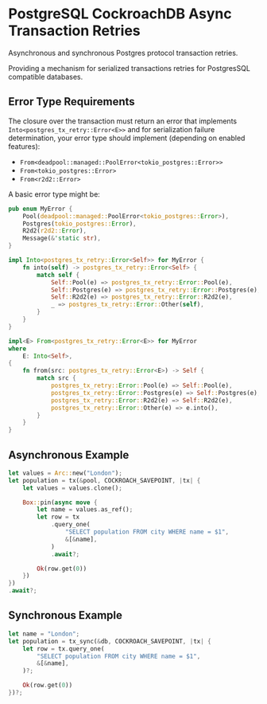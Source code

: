 # PostgreSQL CockroachDB Async Transaction Retries

Asynchronous and synchronous Postgres protocol transaction retries.

Providing a mechanism for serialized transactions retries for PostgresSQL
compatible databases.

## Error Type Requirements

The closure over the transaction must return an error that implements
`Into<postgres_tx_retry::Error<E>>` and for serialization failure determination,
your error type should implement (depending on enabled features):

- `From<deadpool::managed::PoolError<tokio_postgres::Error>>`
- `From<tokio_postgres::Error>`
- `From<r2d2::Error>`

A basic error type might be:

```rust
pub enum MyError {
    Pool(deadpool::managed::PoolError<tokio_postgres::Error>),
    Postgres(tokio_postgres::Error),
    R2d2(r2d2::Error),
    Message(&'static str),
}

impl Into<postgres_tx_retry::Error<Self>> for MyError {
    fn into(self) -> postgres_tx_retry::Error<Self> {
        match self {
            Self::Pool(e) => postgres_tx_retry::Error::Pool(e),
            Self::Postgres(e) => postgres_tx_retry::Error::Postgres(e),
            Self::R2d2(e) => postgres_tx_retry::Error::R2d2(e),
            _ => postgres_tx_retry::Error::Other(self),
        }
    }
}

impl<E> From<postgres_tx_retry::Error<E>> for MyError
where
    E: Into<Self>,
{
    fn from(src: postgres_tx_retry::Error<E>) -> Self {
        match src {
            postgres_tx_retry::Error::Pool(e) => Self::Pool(e),
            postgres_tx_retry::Error::Postgres(e) => Self::Postgres(e),
            postgres_tx_retry::Error::R2d2(e) => Self::R2d2(e),
            postgres_tx_retry::Error::Other(e) => e.into(),
        }
    }
}
```

## Asynchronous Example

```rust
let values = Arc::new("London");
let population = tx(&pool, COCKROACH_SAVEPOINT, |tx| {
    let values = values.clone();

    Box::pin(async move {
        let name = values.as_ref();
        let row = tx
            .query_one(
                "SELECT population FROM city WHERE name = $1",
                &[&name],
            )
            .await?;

        Ok(row.get(0))
    })
})
.await?;
```

## Synchronous Example

```rust
let name = "London";
let population = tx_sync(&db, COCKROACH_SAVEPOINT, |tx| {
    let row = tx.query_one(
        "SELECT population FROM city WHERE name = $1",
        &[&name],
    )?;

    Ok(row.get(0))
})?;
```
